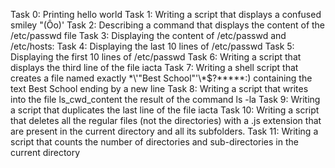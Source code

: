 Task 0: Printing hello world
Task 1: Writing a script that displays a confused smiley "(Ôo)'
Task 2: Describing a command that displays the content of the /etc/passwd file
Task 3: Displaying the content of /etc/passwd and /etc/hosts:
Task 4: Displaying the last 10 lines of /etc/passwd
Task 5: Displaying the first 10 lines of /etc/passwd
Task 6: Writing a script that displays the third line of the file iacta
Task 7: Writing a shell script that creates a file named exactly \*\\'"Best School"\'\\*$\?\*\*\*\*\*:) containing the text Best School ending by a new line
Task 8: Writing a script that writes into the file ls_cwd_content the result of the command ls -la
Task 9: Writing a script that duplicates the last line of the file iacta
Task 10: Writing a script that deletes all the regular files (not the directories) with a .js extension that are present in the current directory and all its subfolders.
Task 11: Writing a script that counts the number of directories and sub-directories in the current directory

